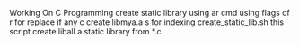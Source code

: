 Working On C Programming
create static library using ar cmd
using flags of
r for replace if any
c create libmya.a
s for indexing
create_static_lib.sh this script create liball.a static library from *.c
